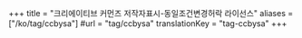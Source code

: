 +++
title = "크리에이티브 커먼즈 저작자표시-동일조건변경허락 라이선스"
aliases = ["/ko/tag/ccbysa"]
#url = "tag/ccbysa"
translationKey = "tag-ccbysa"
+++
